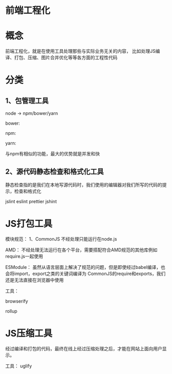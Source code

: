 # 前端工程化


# 概念

前端工程化，就是在使用工具处理那些与实际业务无关的内容，
比如处理JS编译、打包、压缩、图片合并优化等等各方面的工程性代码




# 分类


## 1、包管理工具

node -> npm/bower/yarn 


bower:


npm:


yarn:

与npm有相似的功能，最大的优势就是并发和快



## 2、源代码静态检查和格式化工具

静态检查指的是我们在本地写源代码时，我们使用的编辑器对我们所写的代码的提示，检查和格式化

jslint
eslint
prettier
jshint





# JS打包工具

模块规范：
1、CommonJS
不经处理只能运行在node.js


AMD：
不经处理无法运行在各个平台，需要搭配符合AMD规范的其他库例如require.js一起使用


ESModule：
虽然从语言层面上解决了规范的问题，但是即使经过babel编译，也会将import，export之类的关键词编译为
CommonJS的require和exports，我们还是无法直接在浏览器中使用



工具：

browserify

rollup




# JS压缩工具

经过编译和打包的代码，最终在线上经过压缩处理之后，才能在网站上面向用户显示。

工具：
uglify





